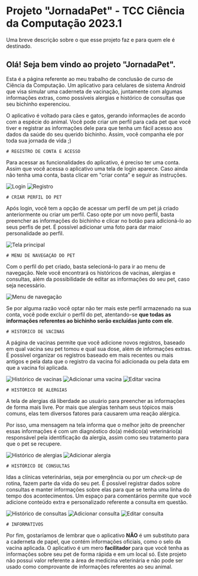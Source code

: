 
# Projeto "JornadaPet" - TCC Ciência da Computação 2023.1

Uma breve descrição sobre o que esse projeto faz e para quem ele é destinado.


## Olá! Seja bem vindo ao projeto "JornadaPet".

Esta é a página referente ao meu trabalho de conclusão de curso de Ciência da Computação. Um aplicativo para celulares de sistema Android que visa simular uma caderneta de vacinação, juntamente com algumas informações extras, como possíveis alergias e histórico de consultas que seu bichinho experenciou.

O aplicativo é voltado para cães e gatos, gerando informações de acordo com a espécie do animal. Você pode criar um perfil para cada pet que você tiver e registrar as informações dele para que tenha um fácil acesso aos dados da saúde do seu querido bichinho. Assim, você companha ele por toda sua jornada de vida ;)

    # REGISTRO DE CONTA E ACESSO

Para acessar as funcionalidades do aplicativo, é preciso ter uma conta. Assim que você acessa o aplicativo uma tela de login aparece. Caso ainda não tenha uma conta, basta clicar em "criar conta" e seguir as instruções.

![Login](https://github.com/JonathanFLima/jornadaPet/blob/main/screenshots/01-login.png?raw=true)
![Registro](https://github.com/JonathanFLima/jornadaPet/blob/main/screenshots/02-registro.png?raw=true)

    # CRIAR PERFIL DO PET

Após login, você tem a opção de acessar um perfil de um pet já criado anteriormente ou criar um perfil. Caso opte por um novo perfil, basta preencher as informações do bichinho e clicar no botão para adicioná-lo ao seus perfis de pet. É possível adicionar uma foto para dar maior personalidade ao perfil.

![Tela principal](https://github.com/JonathanFLima/jornadaPet/blob/main/screenshots/03-pagina%20principal.png?raw=true)

    # MENU DE NAVEGAÇÃO DO PET

Com o perfil do pet criado, basta selecioná-lo para ir ao menu de navegação. Nele você encontrará os históricos de vacinas, alergias e consultas, além da possibilidade de editar as informações do seu pet, caso seja necessário.

![Menu de navegação](https://github.com/JonathanFLima/jornadaPet/blob/main/screenshots/04-menu%20navegação.png?raw=true)

Se por alguma razão você optar não ter mais este perfil armazenado na sua conta, você pode excluir o perfil do pet, atentando-se **que todas as informações referentes ao bichinho serão excluídas junto com ele**.


    # HISTÓRICO DE VACINAS

A página de vacinas permite que você adicione novos registros, baseado em qual vacina seu pet tomou e qual sua dose, além de informações extras. É possível organizar os registros baseado em mais recentes ou mais antigos e pela data que o registro da vacina foi adicionada ou pela data em que a vacina foi aplicada.

![Histórico de vacinas](https://github.com/JonathanFLima/jornadaPet/blob/main/screenshots/05-vacinas.png?raw=true)
![Adicionar uma vacina](https://github.com/JonathanFLima/jornadaPet/blob/main/screenshots/06-adicionar%20vacina.png?raw=true)
![Editar vacina](https://github.com/JonathanFLima/jornadaPet/blob/main/screenshots/07-editar%20vacina.png?raw=true)


    # HISTÓRICO DE ALERGIAS

A tela de alergias dá liberdade ao usuário para preencher as informações de forma mais livre. Por mais que alergias tenham seus tópicos mais comuns, elas tem diversos fatores para causarem uma reação alérgica.

Por isso, uma mensagem na tela informa que o melhor jeito de preencher essas informações é com um diagnóstico do(a) médico(a) veterinário(a) responsável pela identificação da alergia, assim como seu tratamento para que o pet se recupere.

![Histórico de alergias](https://github.com/JonathanFLima/jornadaPet/blob/main/screenshots/08-alergias.png?raw=true)
![Adicionar alergia](https://github.com/JonathanFLima/jornadaPet/blob/main/screenshots/09-adicionar%20alergia.png?raw=true)


    # HISTÓRICO DE CONSULTAS

Idas a clínicas veterinárias, seja por emergência ou por um *check-up* de rotina, fazem parte da vida do seu pet. É possível registrar dados sobre consultas e manter informações sobre elas para que se tenha uma linha do tempo dos acontecimentos. Um espaço para comentários permite que você adicione conteúdo extra e personalizado referente a consulta em questão.

![Histórico de consultas](https://github.com/JonathanFLima/jornadaPet/blob/main/screenshots/10-consultas.png?raw=true)
![Adicionar consulta](https://github.com/JonathanFLima/jornadaPet/blob/main/screenshots/11-nova%20consulta.png?raw=true)
![Editar consulta](https://github.com/JonathanFLima/jornadaPet/blob/main/screenshots/12-editar%20consulta.png?raw=true)

    # INFORMATIVOS

Por fim, gostaríamos de lembrar que o aplicativo **NÃO** é um substituto para a caderneta de papel, que contém informações oficiais, como o selo da vacina aplicada. O aplicativo é um mero **facilitador** para que você tenha as informações sobre seu pet de forma rápida e em um local só. Este projeto não possui valor referente a área de medicina veterinária e não pode ser usado como comprovante de informações referentes ao seu animal.

